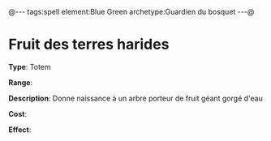 @---
tags:spell
element:Blue Green
archetype:Guardien du bosquet
---@

# Fruit des terres harides

**Type**:
Totem

**Range**:

**Description**:
Donne naissance à un arbre porteur de fruit géant gorgé d'eau

**Cost**:

**Effect**:
